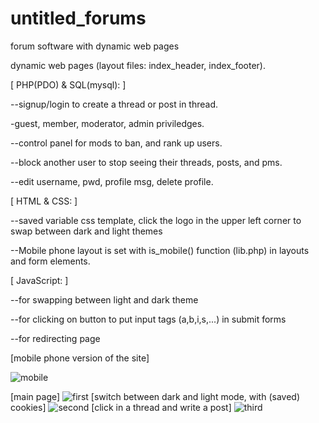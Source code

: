 # untitled_forums
forum software with dynamic web pages

dynamic web pages (layout files: index_header, index_footer).

[ PHP(PDO) & SQL(mysql): ]

--signup/login to create a thread or post in thread.

-guest, member, moderator, admin priviledges.

--control panel for mods to ban, and rank up users.

--block another user to stop seeing their threads, posts, and pms.

--edit username, pwd, profile msg, delete profile.

[ HTML & CSS: ]

--saved variable css template, click the logo in the upper left corner to swap between dark and light themes

--Mobile phone layout is set with is_mobile() function (lib.php) in layouts and form elements.

[ JavaScript: ]

--for swapping between light and dark theme

--for clicking on button to put input tags (a,b,i,s,...) in submit forms

--for redirecting page

[mobile phone version of the site]


![mobile](https://user-images.githubusercontent.com/73267302/125153834-7270cf00-e124-11eb-857b-084b47a0c2b8.png)


[main page]
![first](https://user-images.githubusercontent.com/73267302/125153744-e52d7a80-e123-11eb-87ec-1bd58ad1ac09.png)
[switch between dark and light mode, with (saved) cookies]
![second](https://user-images.githubusercontent.com/73267302/125153748-eb235b80-e123-11eb-80b5-a046ab489796.png)
[click in a thread and write a post]
![third](https://user-images.githubusercontent.com/73267302/125153756-f6768700-e123-11eb-893e-64f890797937.png)
